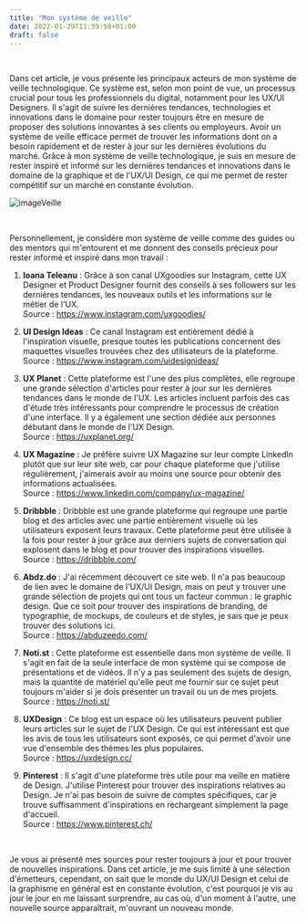 ```yaml
---
title: "Mon système de veille"
date: 2022-01-29T11:59:58+01:00
draft: false
---
```


&nbsp;

Dans cet article, je vous présente les principaux acteurs de mon système de veille technologique. Ce système est, selon mon point de vue, un processus crucial pour tous les professionnels du digital, notamment pour les UX/UI Designers. Il s'agit de suivre les dernières tendances, technologies et innovations dans le domaine pour rester toujours être en mesure de proposer des solutions innovantes à ses clients ou employeurs. Avoir un système de veille efficace permet de trouver les informations dont on a besoin rapidement et de rester à jour sur les dernières évolutions du marché. Grâce à mon système de veille technologique, je suis en mesure de rester inspiré et informé sur les dernières tendances et innovations dans le domaine de la graphique et de l'UX/UI Design, ce qui me permet de rester compétitif sur un marché en constante évolution.

![imageVeille](/labVeilleTech/images/moodboard.png "Veille technologique")

&nbsp;

Personnellement, je considère mon système de veille comme des guides ou des mentors qui m'entourent et me donnent des conseils précieux pour rester informé et inspiré dans mon travail :

1. **Ioana Teleanu** : Grâce à son canal UXgoodies sur Instagram, cette UX Designer et Product Designer fournit des conseils à ses followers sur les dernières tendances, les nouveaux outils et les informations sur le métier de l'UX.  
Source : https://www.instagram.com/uxgoodies/ 

2. **UI Design Ideas** : Ce canal Instagram est entièrement dédié à l'inspiration visuelle, presque toutes les publications concernent des maquettes visuelles trouvées chez des utilisateurs de la plateforme.  
Source : https://www.instagram.com/uidesignideas/ 

3. **UX Planet** : Cette plateforme est l'une des plus complètes, elle regroupe une grande sélection d'articles pour rester à jour sur les dernières tendances dans le monde de l'UX. Les articles incluent parfois des cas d'étude très intéressants pour comprendre le processus de création d'une interface. Il y a également une section dédiée aux personnes débutant dans le monde de l'UX Design.  
Source : https://uxplanet.org/ 

4. **UX Magazine** : Je préfère suivre UX Magazine sur leur compte LinkedIn plutôt que sur leur site web, car pour chaque plateforme que j'utilise régulièrement, j'aimerais avoir au moins une source pour obtenir des informations actualisées.  
Source : https://www.linkedin.com/company/ux-magazine/

5. **Dribbble** : Dribbble est une grande plateforme qui regroupe une partie blog et des articles avec une partie entièrement visuelle où les utilisateurs exposent leurs travaux. Cette plateforme peut être utilisée à la fois pour rester à jour grâce aux derniers sujets de conversation qui explosent dans le blog et pour trouver des inspirations visuelles.  
Source : https://dribbble.com/ 

6. **Abdz.do** : J'ai récemment découvert ce site web. Il n'a pas beaucoup de lien avec le domaine de l'UX/UI Design, mais on peut y trouver une grande sélection de projets qui ont tous un facteur commun : le graphic design. Que ce soit pour trouver des inspirations de branding, de typographie, de mockups, de couleurs et de styles, je sais que je peux trouver des solutions ici.  
Source : https://abduzeedo.com/

7. **Noti.st** : Cette plateforme est essentielle dans mon système de veille. Il s'agit en fait de la seule interface de mon système qui se compose de présentations et de vidéos. Il n'y a pas seulement des sujets de design, mais la quantité de matériel qu'elle peut me fournir sur ce sujet peut toujours m'aider si je dois présenter un travail ou un de mes projets.  
Source : https://noti.st/ 

8. **UXDesign** : Ce blog est un espace où les utilisateurs peuvent publier leurs articles sur le sujet de l'UX Design. Ce qui est intéressant est que les avis de tous les utilisateurs sont exposés, ce qui permet d'avoir une vue d'ensemble des thèmes les plus populaires.  
Source : https://uxdesign.cc/

9. **Pinterest** : Il s'agit d'une plateforme très utile pour ma veille en matière de Design. J'utilise Pinterest pour trouver des inspirations relatives au Design.  Je n'ai pas besoin de suivre de comptes spécifiques, car je trouve suffisamment d'inspirations en rechargeant simplement la page d'accueil.  
Source : https://www.pinterest.ch/

&nbsp;

Je vous ai présenté mes sources pour rester toujours à jour et pour trouver de nouvelles inspirations. Dans cet article, je me suis limité à une sélection d'émetteurs, cependant, on sait que le monde du UX/UI Design et celui de la graphisme en général est en constante évolution, c'est pourquoi je vis au jour le jour en me laissant surprendre, au cas où, d'un moment à l'autre, une nouvelle source apparaîtrait, m'ouvrant un nouveau monde.


